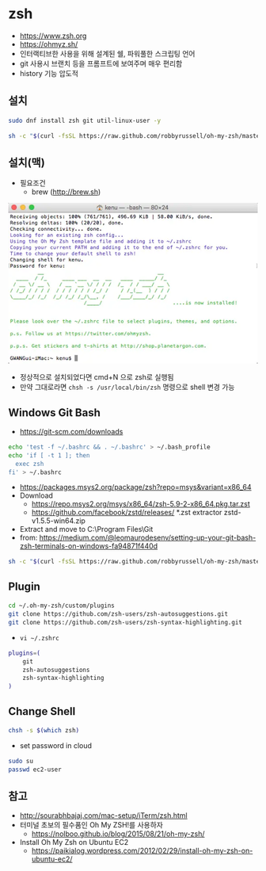 # zsh

- https://www.zsh.org
- https://ohmyz.sh/
- 인터랙티브한 사용을 위해 설계된 쉘, 파워풀한 스크립팅 언어
- git 사용시 브랜치 등을 프롬프트에 보여주며 매우 편리함
- history 기능 압도적

## 설치

```sh
sudo dnf install zsh git util-linux-user -y
```
```sh
sh -c "$(curl -fsSL https://raw.github.com/robbyrussell/oh-my-zsh/master/tools/install.sh)"
```

## 설치(맥)
- 필요조건
  - brew (http://brew.sh)

<img src="images/zsh-installed.webp" alt="zsh installed">

- 정상적으로 설치되었다면 cmd+N 으로 zsh로 실행됨
- 만약 그대로라면 `chsh -s /usr/local/bin/zsh` 명령으로 shell 변경 가능

## Windows Git Bash
- https://git-scm.com/downloads

```sh
echo 'test -f ~/.bashrc && . ~/.bashrc' > ~/.bash_profile
echo 'if [ -t 1 ]; then
  exec zsh
fi' > ~/.bashrc
```
- https://packages.msys2.org/package/zsh?repo=msys&variant=x86_64
- Download
  - https://repo.msys2.org/msys/x86_64/zsh-5.9-2-x86_64.pkg.tar.zst
  - https://github.com/facebook/zstd/releases/ *.zst extractor zstd-v1.5.5-win64.zip
- Extract and move to C:\Program Files\Git
- from: https://medium.com/@leomaurodesenv/setting-up-your-git-bash-zsh-terminals-on-windows-fa94871f440d

```sh
sh -c "$(curl -fsSL https://raw.github.com/robbyrussell/oh-my-zsh/master/tools/install.sh)"
```

## Plugin
```sh
cd ~/.oh-my-zsh/custom/plugins
git clone https://github.com/zsh-users/zsh-autosuggestions.git
git clone https://github.com/zsh-users/zsh-syntax-highlighting.git
```

- `vi ~/.zshrc`

```sh
plugins=(
	git
    zsh-autosuggestions
    zsh-syntax-highlighting
)
```

## Change Shell
```sh
chsh -s $(which zsh)
```
- set password in cloud
```sh
sudo su
passwd ec2-user
```

## 참고
- http://sourabhbajaj.com/mac-setup/iTerm/zsh.html
- 터미널 초보의 필수품인 Oh My ZSH!를 사용하자
  - https://nolboo.github.io/blog/2015/08/21/oh-my-zsh/
- Install Oh My Zsh on Ubuntu EC2
  - https://paikialog.wordpress.com/2012/02/29/install-oh-my-zsh-on-ubuntu-ec2/
